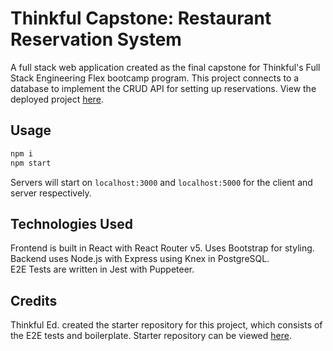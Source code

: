 # Thinkful Capstone: Restaurant Reservation System

A full stack web application created as the final capstone for Thinkful's Full Stack Engineering Flex bootcamp program. This project connects to a database to implement the CRUD API for setting up reservations. View the deployed project [here](https://thinkful-reservationapp.vercel.app/dashboard/?date=2022-06-15).

## Usage
```bash
npm i
npm start
```
Servers will start on `localhost:3000` and `localhost:5000` for the client and server respectively.

## Technologies Used
Frontend is built in React with React Router v5. Uses Bootstrap for styling.     
Backend uses Node.js with Express using Knex in PostgreSQL.  
E2E Tests are written in Jest with Puppeteer.

## Credits
Thinkful Ed. created the starter repository for this project, which consists of the E2E tests and boilerplate. Starter repository can be viewed [here](https://github.com/Thinkful-Ed/starter-restaurant-reservation).